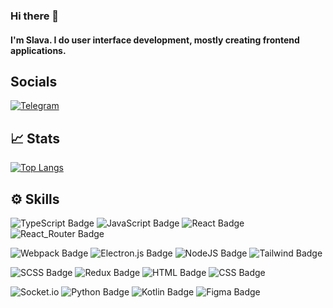 ### Hi there 👋
#### I'm Slava. I do user interface development, mostly creating frontend applications.

## Socials
[![Telegram](https://img.shields.io/badge/Telegram-2CA5E0?style=for-the-badge&logo=telegram&logoColor=white)](https://t.me/Slurpeesh)

## 📈 Stats
[![Top Langs](https://github-readme-stats.vercel.app/api/top-langs/?username=Slurpeesh&layout=donut-vertical&theme=catppuccin_mocha)](https://github.com/anuraghazra/github-readme-stats)

## ⚙️ Skills
![TypeScript Badge](https://img.shields.io/badge/TypeScript-informational?style=for-the-badge&logo=typescript&labelColor=rgb(30,30,46)&color=rgb(30,30,46))
![JavaScript Badge](https://img.shields.io/badge/JavaScript-informational?style=for-the-badge&logo=javascript&labelColor=rgb(30,30,46)&color=rgb(30,30,46))
![React Badge](https://img.shields.io/badge/React-informational?style=for-the-badge&logo=react&labelColor=rgb(30,30,46)&color=rgb(30,30,46))
![React_Router Badge](https://img.shields.io/badge/React_Router-informational?style=for-the-badge&logo=react-router&labelColor=rgb(30,30,46)&color=rgb(30,30,46))

![Webpack Badge](https://img.shields.io/badge/Webpack-informational?style=for-the-badge&logo=webpack&labelColor=rgb(30,30,46)&color=rgb(30,30,46))
![Electron.js Badge](https://img.shields.io/badge/Electron-informational?style=for-the-badge&logo=Electron&labelColor=rgb(30,30,46)&color=rgb(30,30,46))
![NodeJS Badge](https://img.shields.io/badge/Node.JS-informational?style=for-the-badge&logo=node.js&labelColor=rgb(30,30,46)&color=rgb(30,30,46))
![Tailwind Badge](https://img.shields.io/badge/Tailwind_CSS-informational?style=for-the-badge&logo=tailwind-css&labelColor=rgb(30,30,46)&color=rgb(30,30,46))

![SCSS Badge](https://img.shields.io/badge/SCSS-informational?style=for-the-badge&logo=sass&labelColor=rgb(30,30,46)&color=rgb(30,30,46))
![Redux Badge](https://img.shields.io/badge/Redux-informational?style=for-the-badge&logo=redux&labelColor=rgb(30,30,46)&color=rgb(30,30,46)&logoColor=rgb(118,74,188))
![HTML Badge](https://img.shields.io/badge/HTML-informational?style=for-the-badge&logo=html5&labelColor=rgb(30,30,46)&color=rgb(30,30,46))
![CSS Badge](https://img.shields.io/badge/CSS-informational?style=for-the-badge&logo=css3&labelColor=rgb(30,30,46)&color=rgb(30,30,46)&logoColor=blue)

![Socket.io](https://img.shields.io/badge/Socket.io-informational?style=for-the-badge&logo=socket.io&labelColor=rgb(30,30,46)&color=rgb(30,30,46))
![Python Badge](https://img.shields.io/badge/Python-informational?style=for-the-badge&logo=python&labelColor=rgb(30,30,46)&color=rgb(30,30,46))
![Kotlin Badge](https://img.shields.io/badge/Kotlin-informational?style=for-the-badge&logo=kotlin&labelColor=rgb(30,30,46)&color=rgb(30,30,46))
![Figma Badge](https://img.shields.io/badge/Figma-informational?style=for-the-badge&logo=figma&labelColor=rgb(30,30,46)&color=rgb(30,30,46))

<!--
**Slurpeesh/Slurpeesh** is a ✨ _special_ ✨ repository because its `README.md` (this file) appears on your GitHub profile.

Here are some ideas to get you started:

- 🔭 I’m currently working on ...
- 🌱 I’m currently learning ...
- 👯 I’m looking to collaborate on ...
- 🤔 I’m looking for help with ...
- 💬 Ask me about ...
- 📫 How to reach me: ...
- 😄 Pronouns: ...
- ⚡ Fun fact: ...
-->
